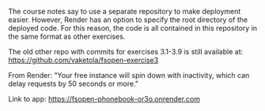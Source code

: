 The course notes say to use a separate repository to make deployment easier.
However, Render has an option to specify the root directory of the deployed code.
For this reason, the code is all contained in this repository in the same format as other exercises.

The old other repo with commits for exercises 3.1-3.9 is still available at:
https://github.com/vaketola/fsopen-exercise3

From Render: 
"Your free instance will spin down with inactivity, which can delay requests by 50 seconds or more."

Link to app: 
https://fsopen-phonebook-or3o.onrender.com
